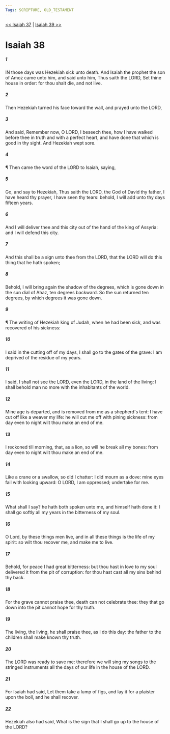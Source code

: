 ```yaml
---
Tags: SCRIPTURE, OLD_TESTAMENT
---
```


[<< Isaiah 37](OLD_TESTAMENT/23_Isaiah/Isaiah_37.md) | [Isaiah 39 >>](OLD_TESTAMENT/23_Isaiah/Isaiah_39.md)

# Isaiah 38

##### 1

IN those days was Hezekiah sick unto death. And Isaiah the prophet the son of Amoz came unto him, and said unto him, Thus saith the LORD, Set thine house in order: for thou shalt die, and not live.

##### 2

Then Hezekiah turned his face toward the wall, and prayed unto the LORD,

##### 3

And said, Remember now, O LORD, I beseech thee, how I have walked before thee in truth and with a perfect heart, and have done that which is good in thy sight. And Hezekiah wept sore.

##### 4

¶ Then came the word of the LORD to Isaiah, saying,

##### 5

Go, and say to Hezekiah, Thus saith the LORD, the God of David thy father, I have heard thy prayer, I have seen thy tears: behold, I will add unto thy days fifteen years.

##### 6

And I will deliver thee and this city out of the hand of the king of Assyria: and I will defend this city.

##### 7

And this shall be a sign unto thee from the LORD, that the LORD will do this thing that he hath spoken;

##### 8

Behold, I will bring again the shadow of the degrees, which is gone down in the sun dial of Ahaz, ten degrees backward. So the sun returned ten degrees, by which degrees it was gone down.

##### 9

¶ The writing of Hezekiah king of Judah, when he had been sick, and was recovered of his sickness:

##### 10

I said in the cutting off of my days, I shall go to the gates of the grave: I am deprived of the residue of my years.

##### 11

I said, I shall not see the LORD, even the LORD, in the land of the living: I shall behold man no more with the inhabitants of the world.

##### 12

Mine age is departed, and is removed from me as a shepherd's tent: I have cut off like a weaver my life: he will cut me off with pining sickness: from day even to night wilt thou make an end of me.

##### 13

I reckoned till morning, that, as a lion, so will he break all my bones: from day even to night wilt thou make an end of me.

##### 14

Like a crane or a swallow, so did I chatter: I did mourn as a dove: mine eyes fail with looking upward: O LORD, I am oppressed; undertake for me.

##### 15

What shall I say? he hath both spoken unto me, and himself hath done it: I shall go softly all my years in the bitterness of my soul.

##### 16

O Lord, by these things men live, and in all these things is the life of my spirit: so wilt thou recover me, and make me to live.

##### 17

Behold, for peace I had great bitterness: but thou hast in love to my soul delivered it from the pit of corruption: for thou hast cast all my sins behind thy back.

##### 18

For the grave cannot praise thee, death can not celebrate thee: they that go down into the pit cannot hope for thy truth.

##### 19

The living, the living, he shall praise thee, as I do this day: the father to the children shall make known thy truth.

##### 20

The LORD was ready to save me: therefore we will sing my songs to the stringed instruments all the days of our life in the house of the LORD.

##### 21

For Isaiah had said, Let them take a lump of figs, and lay it for a plaister upon the boil, and he shall recover.

##### 22

Hezekiah also had said, What is the sign that I shall go up to the house of the LORD?
